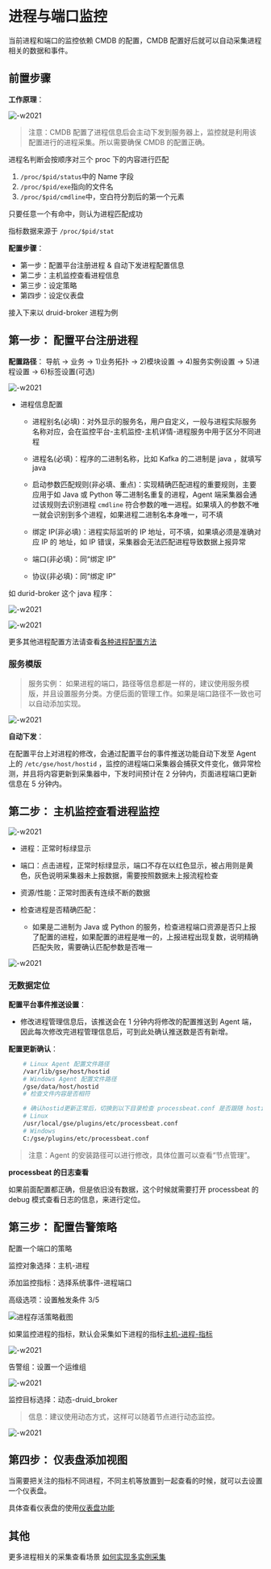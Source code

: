 # 进程与端口监控

当前进程和端口的监控依赖 CMDB 的配置，CMDB 配置好后就可以自动采集进程相关的数据和事件。

## 前置步骤

**工作原理**：

![-w2021](media/15782901072262.jpg)

> 注意：CMDB 配置了进程信息后会主动下发到服务器上，监控就是利用该配置进行的进程采集。所以需要确保 CMDB 的配置正确。

进程名判断会按顺序对三个 proc 下的内容进行匹配

1. `/proc/$pid/status`中的 Name 字段
2. `/proc/$pid/exe`指向的文件名
3. `/proc/$pid/cmdline`中，空白符分割后的第一个元素

只要任意一个有命中，则认为进程匹配成功

指标数据来源于 `/proc/$pid/stat`

**配置步骤**：

* 第一步：配置平台注册进程 & 自动下发进程配置信息
* 第二步：主机监控查看进程信息
* 第三步：设定策略
* 第四步：设定仪表盘

接入下来以 druid-broker 进程为例

## 第一步： 配置平台注册进程

**配置路径**： 导航  →  业务  →  1)业务拓扑  →  2)模块设置  →  4)服务实例设置  →  5)进程设置  →  6)标签设置(可选)

![-w2021](media/15795785325657.jpg)

- 进程信息配置

  - 进程别名(必填)：对外显示的服务名，用户自定义，一般与进程实际服务名称对应，会在监控平台-主机监控-主机详情-进程服务中用于区分不同进程

  - 进程名(必填)：程序的二进制名称，比如 Kafka 的二进制是 java ，就填写 java

  - 启动参数匹配规则(非必填、重点)：实现精确匹配进程的重要规则，主要应用于如 Java 或 Python 等二进制名重复的进程，Agent 端采集器会通过该规则去识别进程 `cmdline` 符合参数的唯一进程。如果填入的参数不唯一就会识别到多个进程，如果进程二进制名本身唯一，可不填

  - 绑定 IP(非必填)：进程实际监听的 IP 地址，可不填，如果填必须是准确对应 IP 的 地址，如 IP 错误，采集器会无法匹配进程导致数据上报异常

  - 端口(非必填)：同“绑定 IP”

  - 协议(非必填)：同“绑定 IP”

如 durid-broker 这个 java 程序：

![-w2021](media/15795784620319.jpg)

![-w2021](media/15795779439325.jpg)

更多其他进程配置方法请查看[各种进程配置方法](../functions/addenda/process_cases.md)

### 服务模版

> 服务实例： 如果进程的端口，路径等信息都是一样的，建议使用服务模版，并且设置服务分类。方便后面的管理工作。如果是端口路径不一致也可以自动添加实现。

![-w2021](media/15795766656745.jpg)

**自动下发**：

在配置平台上对进程的修改，会通过配置平台的事件推送功能自动下发至 Agent 上的 `/etc/gse/host/hostid` ，监控的进程端口采集器会捕获文件变化，做异常检测，并且将内容更新到采集器中，下发时间预计在 2 分钟内，页面进程端口更新信息在 5 分钟内。

## 第二步： 主机监控查看进程监控

![-w2021](media/15795765869730.jpg)

- 进程：正常时标绿显示

- 端口：点击进程，正常时标绿显示，端口不存在以红色显示，被占用则是黄色，灰色说明采集器未上报数据，需要按照数据未上报流程检查

- 资源/性能：正常时图表有连续不断的数据

- 检查进程是否精确匹配：
   - 如果是二进制为 Java 或 Python 的服务，检查进程端口资源是否只上报了配置的进程，如果配置的进程是唯一的，上报进程出现复数，说明精确匹配失败，需要确认匹配参数是否唯一

![-w2021](media/15795794947955.jpg)


### 无数据定位

**配置平台事件推送设置**：

  - 修改进程管理信息后，该推送会在 1 分钟内将修改的配置推送到 Agent 端，因此每次修改完进程管理信息后，可到此处确认推送数是否有新增。

**配置更新确认**：

```bash
    # Linux Agent 配置文件路径
    /var/lib/gse/host/hostid
    # Windows Agent 配置文件路径
    /gse/data/host/hostid
    # 检查文件内容是否相符

    # 确认hostid更新正常后，切换到以下目录检查 processbeat.conf 是否跟随 hostid 更新配置内容
    # Linux
    /usr/local/gse/plugins/etc/processbeat.conf
    # Windows
    C:/gse/plugins/etc/processbeat.conf
```

> 注意：Agent 的安装路径可以进行修改，具体位置可以查看“节点管理”。

**processbeat 的日志查看**

如果前面配置都正确，但是依旧没有数据，这个时候就需要打开 processbeat 的 debug 模式查看日志的信息，来进行定位。

## 第三步： 配置告警策略

配置一个端口的策略

监控对象选择：主机-进程

添加监控指标：选择系统事件-进程端口

高级选项：设置触发条件 3/5

![进程存活策略截图](media/15833975896530.jpg)

如果监控进程的指标，默认会采集如下进程的指标[主机-进程-指标](../functions/addenda/process-metrics.md)

![-w2021](media/15795777521305.jpg)

告警组：设置一个运维组

![-w2021](media/15795797350812.jpg)

监控目标选择：动态-druid_broker

> 信息：建议使用动态方式，这样可以随着节点进行动态监控。

![-w2021](media/15795777925754.jpg)

## 第四步： 仪表盘添加视图

当需要把关注的指标不同进程，不同主机等放置到一起查看的时候，就可以去设置一个仪表盘。

具体查看仪表盘的使用[仪表盘功能](../functions/report/dashboard.md)

## 其他

更多进程相关的采集查看场景 [如何实现多实例采集](multi_instance_monitor.md)


